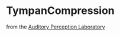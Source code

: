 # TympanCompression
from the [Auditory Perception Laboratory](https://sphs.indiana.edu/research/department-labs/auditory-perception-laboratory/index.html)

